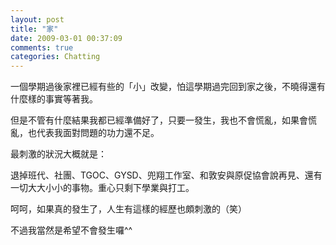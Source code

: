 ```yaml
---
layout: post
title: "家"
date: 2009-03-01 00:37:09
comments: true
categories: Chatting
---
```

<p>一個學期過後家裡已經有些的「小」改變，怕這學期過完回到家之後，不曉得還有什麼樣的事實等著我。</p><p>但是不管有什麼結果我都已經準備好了，只要一發生，我也不會慌亂，如果會慌亂，也代表我面對問題的功力還不足。</p><p>最刺激的狀況大概就是：</p><p>退掉班代、社團、TGOC、GYSD、兜翔工作室、和敦安與原促協會說再見、還有一切大大小小的事物。重心只剩下學業與打工。</p><p>呵呵，如果真的發生了，人生有這樣的經歷也頗刺激的（笑）</p><p>不過我當然是希望不會發生囉^^</p>
